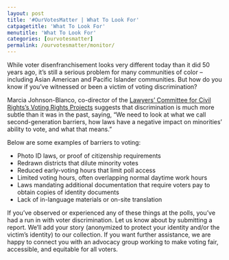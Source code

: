 ```yaml
---
layout: post
title: '#OurVotesMatter | What To Look For'
catpagetitle: 'What To Look For'
menutitle: 'What To Look For'
categories: [ourvotesmatter]
permalink: /ourvotesmatter/monitor/
---
```


While voter disenfranchisement looks very different today than it did 50 years ago, it’s still a serious problem for many communities of color – including Asian American and Pacific Islander communities. But how do you know if you’ve witnessed or been a victim of voting discrimination? 

Marcia Johnson-Blanco, co-director of the [Lawyers’ Committee for Civil Rights’s Voting Rights Projects](http://www.lawyerscommittee.org/projects/voting_rights/) suggests that discrimination is much more subtle than it was in the past, saying, “We need to look at what we call second-generation barriers, how laws have a negative impact on minorities’ ability to vote, and what that means.”

Below are some examples of barriers to voting:

+ Photo ID laws, or proof of citizenship requirements
+ Redrawn districts that dilute minority votes
+ Reduced early-voting hours that limit poll access
+ Limited voting hours, often overlapping normal daytime work hours
+ Laws mandating additional documentation that require voters pay to obtain copies of identity documents
+ Lack of in-language materials or on-site translation

If you’ve observed or experienced any of these things at the polls, you’ve had a run in with voter discrimination. Let us know about by submitting a report. We’ll add your story (anonymized to protect your identity and/or the victim’s identity) to our collection. If you want further assistance, we are happy to connect you with an advocacy group working to make voting fair, accessible, and equitable for all voters.